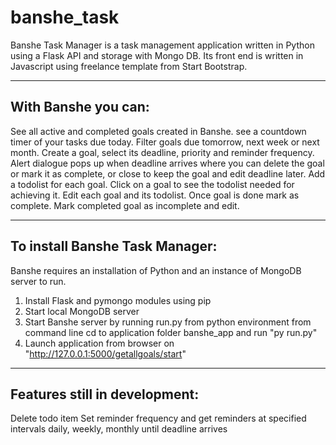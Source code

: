 # banshe_task
Banshe Task Manager is a task management application written in Python using a Flask API and storage with Mongo DB. 
Its front end is written in Javascript using freelance template from Start Bootstrap.

------------------------------------------------------------------------------------------------------------------------------------------
With Banshe you can:
------------------------------------------------------------------------------------------------------------------------------------------

See all active and completed goals created in Banshe. 
see a countdown timer of your tasks due today. 
Filter goals due tomorrow, next week or next month.
Create a goal, select its deadline, priority and reminder frequency.
Alert dialogue pops up when deadline arrives where you can delete the goal or mark it as complete, or close to keep the goal and edit deadline later.
Add a todolist for each goal.
Click on a goal to see the todolist needed for achieving it.
Edit each goal and its todolist.
Once goal is done mark as complete. 
Mark completed goal as incomplete and edit.

------------------------------------------------------------------------------------------------------------------------------------------
To install Banshe Task Manager:
------------------------------------------------------------------------------------------------------------------------------------------
Banshe requires an installation of Python and an instance of MongoDB server to run.

1. Install Flask and pymongo modules using pip
2. Start local MongoDB server
3. Start Banshe server by running run.py from python environment
   from command line cd to application folder banshe_app and run "py run.py" 
4. Launch application from browser on
    "http://127.0.0.1:5000/getallgoals/start"
------------------------------------------------------------------------------------------------------------------------------------------
Features still in development:
------------------------------------------------------------------------------------------------------------------------------------------
Delete todo item
Set reminder frequency and get reminders at specified intervals daily, weekly, monthly until deadline arrives

